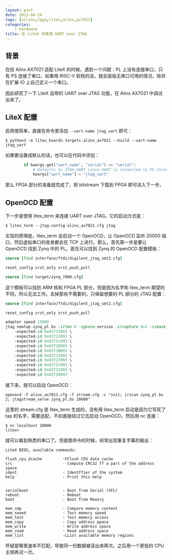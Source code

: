 ```yaml
---
layout: post
date: 2023-04-24
tags: [xilinx,fpga,litex,alinx,ax7021]
categories:
    - hardware
title: 在 LiteX 中使用 UART over JTAG
---
```


## 背景

在给 Alinx AX7021 适配 LiteX 的时候，遇到一个问题：PL 上没有连接串口，只有 PS 连接了串口，如果用 RISC-V 软核的话，就会面临无串口可用的情况，除非在扩展 IO 上自己定义一个串口。

因此研究了一下 LiteX 自带的 UART over JTAG 功能，在 Alinx AX7021 中调试出来了。

## LiteX 配置

启用很简单，直接在命令里添加 `--uart-name jtag_uart` 即可：

```shell
$ python3 -m litex_boards.targets.alinx_ax7021 --build --uart-name jtag_uart
```

如果要设置成默认的话，也可以在代码中添加：

```python
        if kwargs.get("uart_name", "serial") == "serial":
            # Defaults to JTAG-UART since UART is connected to PS instead of PL
            kwargs["uart_name"] = "jtag_uart"
```

那么 FPGA 部分的准备就完成了，把 bitstream 下载到 FPGA 即可进入下一步。

## OpenOCD 配置

下一步是使用 litex_term 来连接 UART over JTAG。它的启动方式是：

```shell
$ litex_term --jtag-config alinx_ax7021.cfg jtag
```

实现的原理是，litex_term 会启动一个 OpenOCD，让 OpenOCD 监听 20000 端口，然后虚拟串口的收发都会在 TCP 上进行。那么，首先第一步是要让 OpenOCD 找到 Zynq 中的 PL。首先可以找到 Zynq 的 OpenOCD 配置模板：

```tcl
source [find interface/ftdi/digilent_jtag_smt2.cfg]

reset_config srst_only srst_push_pull

source [find target/zynq_7000.cfg]
```

这个模板可以找到 ARM 核和 FPGA PL 部分，但是因为名字和 litex_term 期望的不同，所以无法工作。去掉那些不需要的，只保留想要的 PL 部分的 JTAG 配置：

```tcl
source [find interface/ftdi/digilent_jtag_smt2.cfg]

reset_config srst_only srst_push_pull

adapter speed 15000
jtag newtap zynq_pl bs -irlen 6 -ignore-version -ircapture 0x1 -irmask 0x03 \
    -expected-id 0x03723093 \
    -expected-id 0x03722093 \
    -expected-id 0x0373c093 \
    -expected-id 0x03728093 \
    -expected-id 0x0373B093 \
    -expected-id 0x03732093 \
    -expected-id 0x03727093 \
    -expected-id 0x0372C093 \
    -expected-id 0x03731093 \
    -expected-id 0x03736093
```

接下来，就可以启动 OpenOCD：

```shell
openocd -f alinx_ax7021.cfg -f stream.cfg -c "init; irscan zynq_pl.bs 2; jtagstream_serve zynq_pl.bs 20000"
```

这里的 stream.cfg 是 litex_term 生成的，没有用 litex_term 启动是因为它写死了 tap 的名字，需要适配，不如直接绕过它去启动 OpenOCD，然后用 nc 连接：

```shell
$ nc localhost 20000
litex>
```

就可以看到熟悉的串口了。但是跑命令的时候，经常出现重复字幕的输出：

```
LiteX BIOS, available commands:

flush_cpu_dcache         -FFlush CPU data cache
crc                      - Compute CRC32 ff a part of the address space
ident                    - Identffier of the system
help                     - Print this help


serialboot               - Boot from Serial (SFL)
reboot                   - Reboot
boot                     - Boot from Meoory

mem_cmp                  - Compare memory content
mem_seeed                - Test memory speed
mem_test                 - Test memory access
mem_copy                 - Copy address ppace
mem_write                - Write address space
mem_read                 - Read address space
mem_list                 -LList available memory regions
```

怀疑是哪里速率不匹配，导致同一份数据被读出来两次。之后用一个更低的 CPU 主频再试一次。
